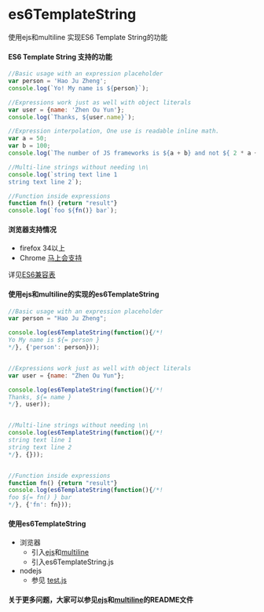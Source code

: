 es6TemplateString
===================

使用ejs和multiline 实现ES6 Template String的功能

#### ES6 Template String 支持的功能 

```javascript
//Basic usage with an expression placeholder
var person = 'Hao Ju Zheng';
console.log(`Yo! My name is ${person}`);

//Expressions work just as well with object literals
var user = {name: 'Zhen Ou Yun'};
console.log(`Thanks, ${user.name}`);

//Expression interpolation, One use is readable inline math.
var a = 50;
var b = 100;
console.log(`The number of JS frameworks is ${a + b} and not ${ 2 * a +b }`);

//Multi-line strings without needing \n\
console.log(`string text line 1
string text line 2`);

//Function inside expressions
function fn() {return "result"}
console.log(`foo ${fn()} bar`);
```

#### 浏览器支持情况

- firefox 34以上
- Chrome [马上会支持][4]

详见[ES6兼容表][3]

#### 使用ejs和multiline的实现的es6TemplateString

```javascript
//Basic usage with an expression placeholder
var person = "Hao Ju Zheng";

console.log(es6TemplateString(function(){/*!
Yo My name is ${= person }
*/}, {'person': person}));


//Expressions work just as well with object literals
var user = {name: "Zhen Ou Yun"};

console.log(es6TemplateString(function(){/*!
Thanks, ${= name }
*/}, user));


//Multi-line strings without needing \n\
console.log(es6TemplateString(function(){/*!
string text line 1
string text line 2
*/}, {}));


//Function inside expressions
function fn() {return "result"}
console.log(es6TemplateString(function(){/*!
foo ${= fn() } bar
*/}, {'fn': fn}));
```
#### 使用es6TemplateString

- 浏览器
   - 引入[ejs][2]和[multiline][1]
   - 引入es6TemplateString.js
- nodejs
   - 参见 [test.js][0]
   
#### 关于更多问题，大家可以参见[ejs][2]和[multiline][1]的README文件
   
[0]:https://github.com/hjzheng/ES6-Template-String/blob/master/test.js
[1]:https://github.com/sindresorhus/multiline
[2]:https://github.com/tj/ejs
[3]:https://kangax.github.io/compat-table/es6/
[4]:https://twitter.com/addyosmani/status/541978036904554496?utm_source=javascriptweekly&utm_medium=email